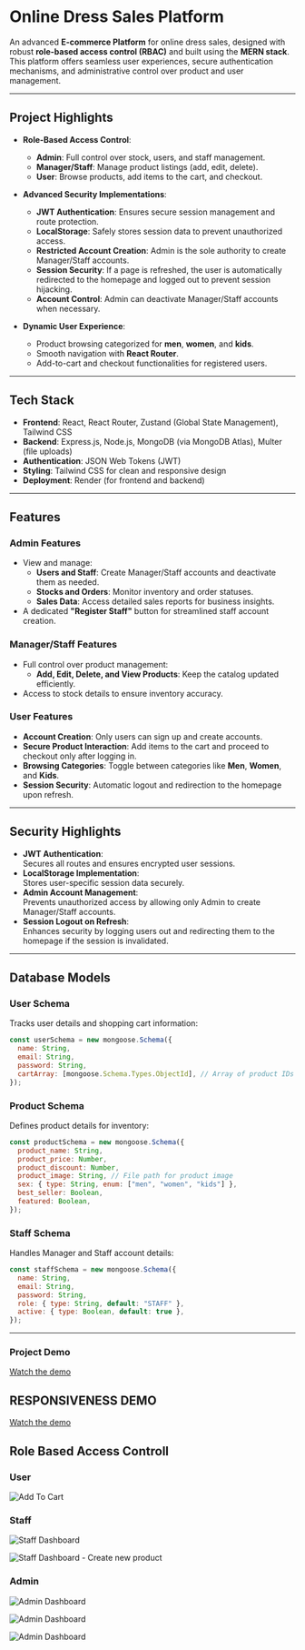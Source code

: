 # **Online Dress Sales Platform**

An advanced **E-commerce Platform** for online dress sales, designed with robust **role-based access control (RBAC)** and built using the **MERN stack**. This platform offers seamless user experiences, secure authentication mechanisms, and administrative control over product and user management.

---

## **Project Highlights**

- **Role-Based Access Control**:  
   - **Admin**: Full control over stock, users, and staff management.  
   - **Manager/Staff**: Manage product listings (add, edit, delete).  
   - **User**: Browse products, add items to the cart, and checkout.  

- **Advanced Security Implementations**:  
   - **JWT Authentication**: Ensures secure session management and route protection.  
   - **LocalStorage**: Safely stores session data to prevent unauthorized access.  
   - **Restricted Account Creation**: Admin is the sole authority to create Manager/Staff accounts.  
   - **Session Security**: If a page is refreshed, the user is automatically redirected to the homepage and logged out to prevent session hijacking.  
   - **Account Control**: Admin can deactivate Manager/Staff accounts when necessary.

- **Dynamic User Experience**:  
   - Product browsing categorized for **men**, **women**, and **kids**.  
   - Smooth navigation with **React Router**.  
   - Add-to-cart and checkout functionalities for registered users.  

---

## **Tech Stack**

- **Frontend**: React, React Router, Zustand (Global State Management), Tailwind CSS  
- **Backend**: Express.js, Node.js, MongoDB (via MongoDB Atlas), Multer (file uploads)  
- **Authentication**: JSON Web Tokens (JWT)  
- **Styling**: Tailwind CSS for clean and responsive design  
- **Deployment**: Render (for frontend and backend)  

---

## **Features**

### **Admin Features**
- View and manage:
  - **Users and Staff**: Create Manager/Staff accounts and deactivate them as needed.
  - **Stocks and Orders**: Monitor inventory and order statuses.
  - **Sales Data**: Access detailed sales reports for business insights.
- A dedicated **"Register Staff"** button for streamlined staff account creation.

### **Manager/Staff Features**
- Full control over product management:
  - **Add, Edit, Delete, and View Products**: Keep the catalog updated efficiently.
- Access to stock details to ensure inventory accuracy.

### **User Features**
- **Account Creation**: Only users can sign up and create accounts.  
- **Secure Product Interaction**: Add items to the cart and proceed to checkout only after logging in.  
- **Browsing Categories**: Toggle between categories like **Men**, **Women**, and **Kids**.  
- **Session Security**: Automatic logout and redirection to the homepage upon refresh.

---

## **Security Highlights**
- **JWT Authentication**:  
  Secures all routes and ensures encrypted user sessions.  
- **LocalStorage Implementation**:  
  Stores user-specific session data securely.  
- **Admin Account Management**:  
  Prevents unauthorized access by allowing only Admin to create Manager/Staff accounts.  
- **Session Logout on Refresh**:  
  Enhances security by logging users out and redirecting them to the homepage if the session is invalidated.

---


## **Database Models**

### **User Schema**
Tracks user details and shopping cart information:
```javascript
const userSchema = new mongoose.Schema({
  name: String,
  email: String,
  password: String,
  cartArray: [mongoose.Schema.Types.ObjectId], // Array of product IDs
});
```

### **Product Schema**
Defines product details for inventory:
```javascript
const productSchema = new mongoose.Schema({
  product_name: String,
  product_price: Number,
  product_discount: Number,
  product_image: String, // File path for product image
  sex: { type: String, enum: ["men", "women", "kids"] },
  best_seller: Boolean,
  featured: Boolean,
});
```

### **Staff Schema**
Handles Manager and Staff account details:
```javascript
const staffSchema = new mongoose.Schema({
  name: String,
  email: String,
  password: String,
  role: { type: String, default: "STAFF" },
  active: { type: Boolean, default: true },
});
```
---


### Project Demo

[Watch the demo](https://www.youtube.com/watch?v=0EQdY7IxfTU)




## RESPONSIVENESS DEMO
[Watch the demo](https://www.youtube.com/watch?v=twh9apnhcCw)




## Role Based Access Controll

### User 

![Add To Cart](Frontend/src/assets/readmeSrc/addtocart.jpg)

### Staff

![Staff Dashboard](Frontend/src/assets/readmeSrc/manager_stock_view.jpg)

![Staff Dashboard - Create new product](Frontend/src/assets/readmeSrc/manager_add_new_item_view.jpg)

### Admin

![Admin Dashboard](Frontend/src/assets/readmeSrc/admin_panel_view.jpg)

![Admin Dashboard](Frontend/src/assets/readmeSrc/admin_stocks_view.jpg)

![Admin Dashboard](Frontend/src/assets/readmeSrc/admin_sales_view.jpg)




















